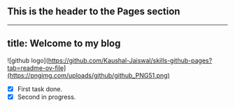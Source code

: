 ## This is the header to the Pages section
---
title: Welcome to my blog
---

![github logo](https://github.com/Kaushal-Jaiswal/skills-github-pages?tab=readme-ov-file](https://pngimg.com/uploads/github/github_PNG51.png)

- [x] First task done.
- [x] Second in progress. 
